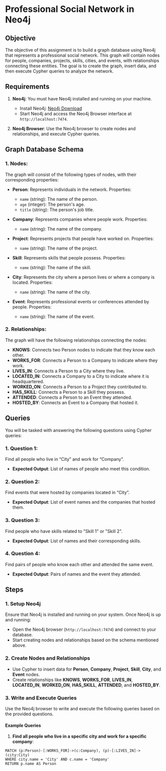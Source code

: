 # Professional Social Network in Neo4j

## Objective

The objective of this assignment is to build a graph database using Neo4j that represents a professional social network. This graph will contain nodes for people, companies, projects, skills, cities, and events, with relationships connecting these entities. The goal is to create the graph, insert data, and then execute Cypher queries to analyze the network.

## Requirements

1. **Neo4j**: You must have Neo4j installed and running on your machine.
   - Install Neo4j: [Neo4j Download](https://neo4j.com/download/)
   - Start Neo4j and access the Neo4j Browser interface at `http://localhost:7474`.

2. **Neo4j Browser**: Use the Neo4j browser to create nodes and relationships, and execute Cypher queries.

## Graph Database Schema

### 1. Nodes:
The graph will consist of the following types of nodes, with their corresponding properties:

- **Person**: Represents individuals in the network. Properties:
  - `name` (string): The name of the person.
  - `age` (integer): The person's age.
  - `title` (string): The person's job title.

- **Company**: Represents companies where people work. Properties:
  - `name` (string): The name of the company.

- **Project**: Represents projects that people have worked on. Properties:
  - `name` (string): The name of the project.

- **Skill**: Represents skills that people possess. Properties:
  - `name` (string): The name of the skill.

- **City**: Represents the city where a person lives or where a company is located. Properties:
  - `name` (string): The name of the city.

- **Event**: Represents professional events or conferences attended by people. Properties:
  - `name` (string): The name of the event.

### 2. Relationships:
The graph will have the following relationships connecting the nodes:

- **KNOWS**: Connects two Person nodes to indicate that they know each other.
- **WORKS_FOR**: Connects a Person to a Company to indicate where they work.
- **LIVES_IN**: Connects a Person to a City where they live.
- **LOCATED_IN**: Connects a Company to a City to indicate where it is headquartered.
- **WORKED_ON**: Connects a Person to a Project they contributed to.
- **HAS_SKILL**: Connects a Person to a Skill they possess.
- **ATTENDED**: Connects a Person to an Event they attended.
- **HOSTED_BY**: Connects an Event to a Company that hosted it.

## Queries

You will be tasked with answering the following questions using Cypher queries:

### 1. Question 1:
Find all people who live in “City” and work for “Company”.
- **Expected Output**: List of names of people who meet this condition.

### 2. Question 2:
Find events that were hosted by companies located in “City”.
- **Expected Output**: List of event names and the companies that hosted them.

### 3. Question 3:
Find people who have skills related to "Skill 1" or "Skill 2".
- **Expected Output**: List of names and their corresponding skills.

### 4. Question 4:
Find pairs of people who know each other and attended the same event.
- **Expected Output**: Pairs of names and the event they attended.

## Steps

### 1. Setup Neo4j

Ensure that Neo4j is installed and running on your system. Once Neo4j is up and running:

- Open the Neo4j browser (`http://localhost:7474`) and connect to your database.
- Start creating nodes and relationships based on the schema mentioned above.

### 2. Create Nodes and Relationships

- Use Cypher to insert data for **Person**, **Company**, **Project**, **Skill**, **City**, and **Event** nodes.
- Create relationships like **KNOWS**, **WORKS_FOR**, **LIVES_IN**, **LOCATED_IN**, **WORKED_ON**, **HAS_SKILL**, **ATTENDED**, and **HOSTED_BY**.

### 3. Write and Execute Queries

Use the Neo4j browser to write and execute the following queries based on the provided questions.

#### Example Queries

1. **Find all people who live in a specific city and work for a specific company**:

```cypher
MATCH (p:Person)-[:WORKS_FOR]->(c:Company), (p)-[:LIVES_IN]->(city:City)
WHERE city.name = 'City' AND c.name = 'Company'
RETURN p.name AS Person

